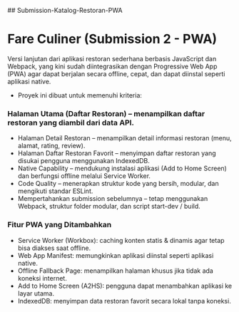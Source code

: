 #﻿# Submission-Katalog-Restoran-PWA

# Fare Culiner (Submission 2 - PWA)

Versi lanjutan dari aplikasi restoran sederhana berbasis JavaScript dan Webpack, yang kini sudah diintegrasikan dengan Progressive Web App (PWA) agar dapat berjalan secara offline, cepat, dan dapat diinstal seperti aplikasi native.

- Proyek ini dibuat untuk memenuhi kriteria:

### Halaman Utama (Daftar Restoran) – menampilkan daftar restoran yang diambil dari data API.
- Halaman Detail Restoran – menampilkan detail informasi restoran (menu, alamat, rating, review).
- Halaman Daftar Restoran Favorit – menyimpan daftar restoran yang disukai pengguna menggunakan IndexedDB.
- Native Capability – mendukung instalasi aplikasi (Add to Home Screen) dan berfungsi offline melalui Service Worker.
- Code Quality – menerapkan struktur kode yang bersih, modular, dan mengikuti standar ESLint.
- Mempertahankan submission sebelumnya – tetap menggunakan Webpack, struktur folder modular, dan script start-dev / build.

### Fitur PWA yang Ditambahkan
- Service Worker (Workbox): caching konten statis & dinamis agar tetap bisa diakses saat offline.
- Web App Manifest: memungkinkan aplikasi diinstal seperti aplikasi native.
- Offline Fallback Page: menampilkan halaman khusus jika tidak ada koneksi internet.
- Add to Home Screen (A2HS): pengguna dapat menambahkan aplikasi ke layar utama.
- IndexedDB: menyimpan data restoran favorit secara lokal tanpa koneksi.
